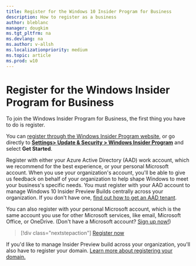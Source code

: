 ```yaml
---
title: Register for the Windows 10 Insider Program for Business
description: How to register as a business
author: bleblanc
manager: dougkim
ms.tgt_pltfrm: na
ms.devlang: na
ms.author: v-allsh
ms.localizationpriority: medium
ms.topic: article
ms.prod: w10
---
```


# Register for the Windows Insider Program for Business
To join the Windows Insider Program for Business, the first thing you have to do is register.

You can [register through the Windows Insider Program website](https://insider.windows.com/en-us/for-business-getting-started), or go directly to **[Settings> Update & Security > Windows Insider Program](https://aka.ms/WIPSettings)** and select **Get Started**.

Register with either your Azure Active Directory (AAD) work account, which we recommend for the best experience, or your personal Microsoft account. When you use your organization's account, you'll be able to give us feedback on behalf of your organization to help shape Windows to meet your business's specific needs. You must register with your AAD account to manage Windows 10 Insider Preview Builds centrally across your organization. If you don't have one, [find out how to get an AAD tenant](https://docs.microsoft.com/azure/active-directory/develop/active-directory-howto-tenant).

You can also register with your personal Microsoft account, which is the same account you use for other Microsoft services, like email, Microsoft Office, or OneDrive. (Don't have a Microsoft account? [Sign up now!](https://account.microsoft.com/account))

> [!div class="nextstepaction"]
> [Register now](https://insider.windows.com/register)

If you'd like to manage Insider Preview build across your organization, you'll also have to register your domain. [Learn more about registering your domain.](https://docs.microsoft.com/windows-insider/at-work-pro/wip-4-biz-manage)
